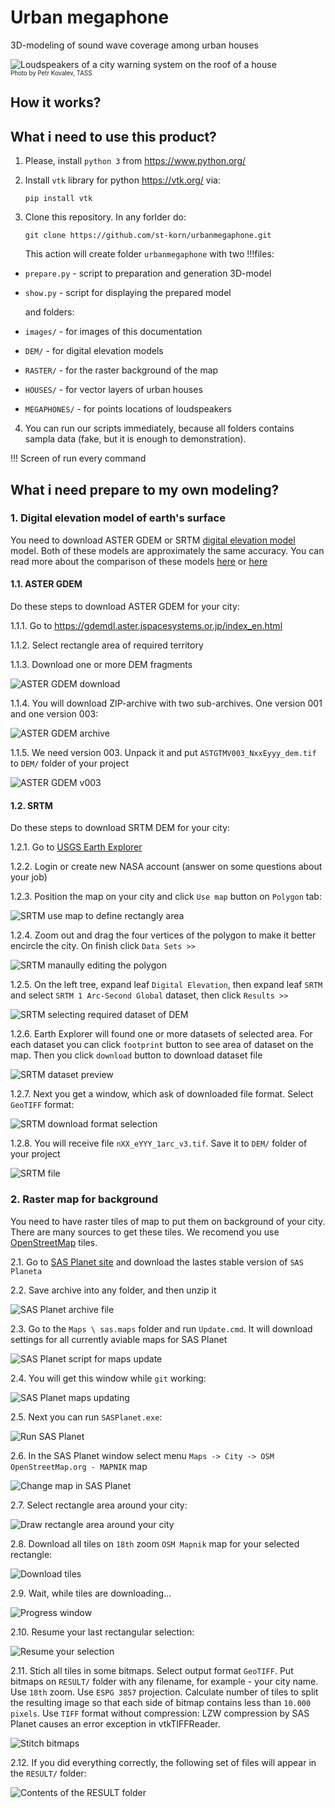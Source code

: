# Urban megaphone
3D-modeling of sound wave coverage among urban houses

![Loudspeakers of a city warning system on the roof of a house](/images/photo.jpg)\
<sub><sup>Photo by Petr Kovalev, TASS</sup></sub>

## How it works?


## What i need to use this product?

1. Please, install `python 3` from https://www.python.org/

2. Install `vtk` library for python https://vtk.org/ via:
    ```
    pip install vtk
    ```

3. Clone this repository. In any forlder do:
    ```
    git clone https://github.com/st-korn/urbanmegaphone.git
    ```

    This action will create folder `urbanmegaphone` with two !!!files:
- `prepare.py` - script to preparation and generation 3D-model
- `show.py` - script for displaying the prepared model

    and folders:
- `images/` - for images of this documentation
- `DEM/` - for digital elevation models
- `RASTER/` - for the raster background of the map
- `HOUSES/` - for vector layers of urban houses
- `MEGAPHONES/` - for points locations of loudspeakers

4. You can run our scripts immediately, because all folders contains sampla data (fake, but it is enough to demonstration).

!!! Screen of run every command


## What i need prepare to my own modeling?

### 1. Digital elevation model of earth's surface

You need to download ASTER GDEM or SRTM [digital elevation model](https://en.wikipedia.org/wiki/Digital_elevation_model) model. Both of these models are approximately the same accuracy. You can read more about the comparison of these models [here](https://visioterra.fr/telechargement/A003_VISIOTERRA_COMMUNICATION/HYP-082-VtWeb_SRTM_ASTER-GDEM_local_statistics_comparison.pdf) or [here](https://www.e3s-conferences.org/articles/e3sconf/pdf/2020/66/e3sconf_icgec2020_01027.pdf)

#### 1.1. ASTER GDEM

Do these steps to download ASTER GDEM for your city:

1.1.1. Go to https://gdemdl.aster.jspacesystems.or.jp/index_en.html

1.1.2. Select rectangle area of required territory

1.1.3. Download one or more DEM fragments

![ASTER GDEM download](/images/astergdem-download.png)

1.1.4. You will download ZIP-archive with two sub-archives. One version 001 and one version 003:

![ASTER GDEM archive](/images/astergdem-archive.png)

1.1.5. We need version 003. Unpack it and put `ASTGTMV003_NxxEyyy_dem.tif` to `DEM/` folder of your project

![ASTER GDEM v003](/images/astergdem-v003.png)

#### 1.2. SRTM

Do these steps to download SRTM DEM for your city:

1.2.1. Go to [USGS Earth Explorer](https://earthexplorer.usgs.gov/)

1.2.2. Login or create new NASA account (answer on some questions about your job)

1.2.3. Position the map on your city and click `Use map` button on `Polygon` tab:

![SRTM use map to define rectangly area](/images/srtm-select.png)

1.2.4. Zoom out and drag the four vertices of the polygon to make it better encircle the city. On finish click `Data Sets >>`

![SRTM manaully editing the polygon](/images/srtm-edit.png)

1.2.5. On the left tree, expand leaf `Digital Elevation`, then expand leaf `SRTM` and select `SRTM 1 Arc-Second Global` dataset, then click `Results >>`

![SRTM selecting required dataset of DEM](/images/srtm-edit.png)

1.2.6. Earth Explorer will found one or more datasets of selected area. For each dataset you can click `footprint` button to see area of dataset on the map. Then you click `download` button to download dataset file

![SRTM dataset preview](/images/srtm-preview.png)

1.2.7. Next you get a window, which ask of downloaded file format. Select `GeoTIFF` format:

![SRTM download format selection](/images/srtm-download.png)

1.2.8. You will receive file `nXX_eYYY_1arc_v3.tif`. Save it to `DEM/` folder of your project

![SRTM file](/images/srtm-v3.png)

### 2. Raster map for background

You need to have raster tiles of map to put them on background of your city. There are many sources to get these tiles. We recomend you use [OpenStreetMap](osm.org) tiles.

2.1. Go to [SAS Planet site](https://www.sasgis.org/download/) and download the lastes stable version of `SAS Planeta`

2.2. Save archive into any folder, and then unzip it

![SAS Planet archive file](/images/sasplanet-source.png)

2.3. Go to the `Maps \ sas.maps` folder and run `Update.cmd`. It will download settings for all currently aviable maps for SAS Planet

![SAS Planet script for maps update](/images/sasplanet-gotomap.gif)

2.4. You will get this window while `git` working:

![SAS Planet maps updating](/images/sasplanet-mapupdate.png)

2.5. Next you can run `SASPlanet.exe`:

![Run SAS Planet](/images/sasplanet-run.png)

2.6. In the SAS Planet window select menu `Maps -> City -> OSM OpenStreetMap.org - MAPNIK` map

![Change map in SAS Planet](/images/sasplanet-changemap.png)

2.7. Select rectangle area around your city:

![Draw rectangle area around your city](/images/sasplanet-rectangle.png)

2.8. Download all tiles on `18th` zoom `OSM Mapnik` map for your selected rectangle:

![Download tiles](/images/sasplanet-download.png)

2.9. Wait, while tiles are downloading...

![Progress window](/images/sasplanet-downloading.png)

2.10. Resume your last rectangular selection:

![Resume your selection](/images/sasplanet-lastselection.png)

2.11. Stich all tiles in some bitmaps. Select output format `GeoTIFF`. Put bitmaps on `RESULT/` folder with any filename, for example - your city name. Use `18th` zoom. Use `ESPG 3857` projection. Calculate number of tiles to split the resulting image so that each side of bitmap contains less than `10.000 pixels`. Use `TIFF` format without compression: LZW compression by SAS Planet causes an error exception in vtkTIFFReader.

![Stitch bitmaps](/images/sasplanet-stitch.png)

2.12. If you did everything correctly, the following set of files will appear in the `RESULT/` folder:

![Contents of the RESULT folder](/images/sasplanet-result.png)